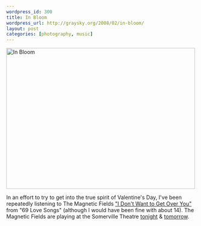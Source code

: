 ```yaml
--- 
wordpress_id: 300
title: In Bloom
wordpress_url: http://graysky.org/2008/02/in-bloom/
layout: post
categories: [photography, music]
---
```

<div class="flickr-frame"><a href="http://www.flickr.com/photos/downtree/2262948241/" title="In Bloom"><img src="http://farm3.static.flickr.com/2074/2262948241_21261ec49b.jpg" class="flickr-photo" width="500" height="375" alt="In Bloom" /></a>
</div>

In an effort to try to get into the true spirit of Valentine's Day, I've been repeatedly listening to The Magnetic Fields <a href="http://youtube.com/watch?v=Pp5eBxU248Y">"I Don't Want to Get Over You"</a> from "69 Love Songs" (although I would have been fine with about 14). The Magnetic Fields are playing at the Somerville Theatre <a href="http://tourb.us/show/59843-The_Magnetic_Fields-Somerville_Theatre-Somerville-MA">tonight</a> & <a href="http://tourb.us/show/59850-The_Magnetic_Fields-Somerville_Theatre-Somerville-MA">tomorrow</a>.
